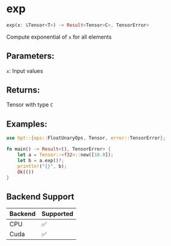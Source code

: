 # exp
```rust
exp(x: &Tensor<T>) -> Result<Tensor<C>, TensorError>
```
Compute exponential of `x` for all elements
## Parameters:
`x`: Input values
## Returns:
Tensor with type `C`
## Examples:
```rust
use hpt::{ops::FloatUnaryOps, Tensor, error::TensorError};

fn main() -> Result<(), TensorError> {
    let a = Tensor::<f32>::new([10.0]);
    let b = a.exp()?;
    println!("{}", b);
    Ok(())
}
```
## Backend Support
| Backend | Supported |
|---------|-----------|
| CPU     | ✅         |
| Cuda    | ✅        |